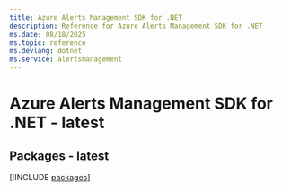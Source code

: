 ```yaml
---
title: Azure Alerts Management SDK for .NET
description: Reference for Azure Alerts Management SDK for .NET
ms.date: 08/18/2025
ms.topic: reference
ms.devlang: dotnet
ms.service: alertsmanagement
---
```

# Azure Alerts Management SDK for .NET - latest
## Packages - latest
[!INCLUDE [packages](alerts-management-index.md)]